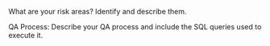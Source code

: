 What are your risk areas? Identify and describe them.

QA Process: Describe your QA process and include the SQL queries used to execute it.

